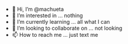 - 👋 Hi, I’m @machueta
- 👀 I’m interested in ... nothing
- 🌱 I’m currently learning ... all what I can
- 💞️ I’m looking to collaborate on ... not looking
- 📫 How to reach me ... just text me

<!---
machueta/machueta is a ✨ special ✨ repository because its `README.md` (this file) appears on your GitHub profile.
You can click the Preview link to take a look at your changes.
--->
